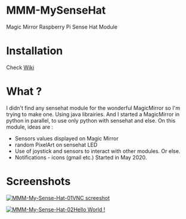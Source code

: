# MMM-MySenseHat
Magic Mirror Raspberry Pi Sense Hat Module

# Installation
Check <a href="https://github.com/framboise-pi/MMM-MySenseHat/wiki">Wiki</a>

# What ?
I didn't find any sensehat module for the wonderful MagicMirror so I'm trying to make one.
Using java librairies. And I started a MagicMirror in python in parallel, to use only python with sensehat and else.
On this module, ideas are :
* Sensors values displayed on Magic Mirror
* random PixelArt on sensehat LED
* Use of joystick and sensors to interact with other modules. Or else.
* Notifications - icons (gmail etc.)
Started in May 2020.

# Screenshots
<a href="https://ibb.co/JcQVydY"><img src="https://i.ibb.co/x2HWfsn/MMM-My-Sense-Hat-01.png" alt="MMM-My-Sense-Hat-01" border="0">VNC screeshot</a>

<a href="https://ibb.co/8YZgypY"><img src="https://i.ibb.co/Dr2fByr/MMM-My-Sense-Hat-02.png" alt="MMM-My-Sense-Hat-02" border="0">Hello World !</a>
